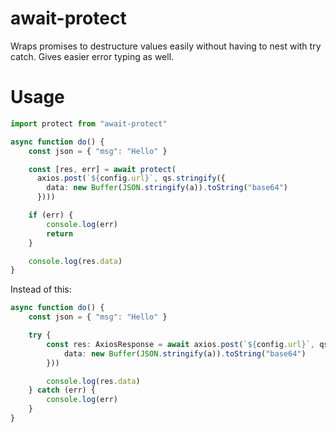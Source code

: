 # await-protect

Wraps promises to destructure values easily without having to nest with try catch.
Gives easier error typing as well.

# Usage

```typescript
import protect from "await-protect"

async function do() {
    const json = { "msg": "Hello" }

    const [res, err] = await protect(
      axios.post(`${config.url}`, qs.stringify({
        data: new Buffer(JSON.stringify(a)).toString("base64")
      })))

    if (err) {
        console.log(err)
        return
    }

    console.log(res.data)
}
```

Instead of this:

```typescript
async function do() {
    const json = { "msg": "Hello" }

    try {
        const res: AxiosResponse = await axios.post(`${config.url}`, qs.stringify({
            data: new Buffer(JSON.stringify(a)).toString("base64")
        }))

        console.log(res.data)
    } catch (err) {
        console.log(err)
    }
}
```
